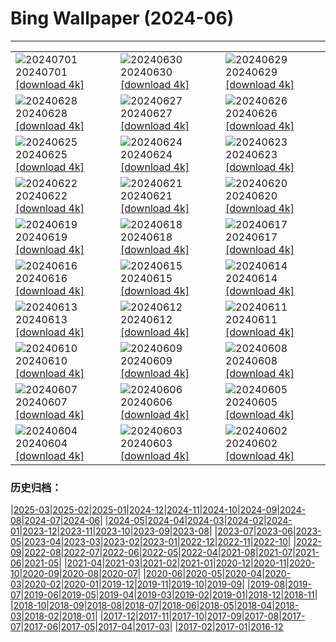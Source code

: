 # Bing Wallpaper (2024-06)
**************

<table><tr><td><img class="wallpaper" src="https://www.bing.com/th?id=OHR.HeidelbergCastle_DE-DE7111251205_1920x1080.jpg" alt="20240701"> 20240701 <a class="wallpaper_link" href="https://www.bing.com/th?id=OHR.HeidelbergCastle_DE-DE7111251205_UHD.jpg">[download 4k]</a></td><td><img class="wallpaper" src="https://www.bing.com/th?id=OHR.UbudBali_DE-DE9291119795_1920x1080.jpg" alt="20240630"> 20240630 <a class="wallpaper_link" href="https://www.bing.com/th?id=OHR.UbudBali_DE-DE9291119795_UHD.jpg">[download 4k]</a></td><td><img class="wallpaper" src="https://www.bing.com/th?id=OHR.TourCorsica_DE-DE8597193744_1920x1080.jpg" alt="20240629"> 20240629 <a class="wallpaper_link" href="https://www.bing.com/th?id=OHR.TourCorsica_DE-DE8597193744_UHD.jpg">[download 4k]</a></td></tr><tr><td><img class="wallpaper" src="https://www.bing.com/th?id=OHR.AllianzArena_DE-DE5063263728_1920x1080.jpg" alt="20240628"> 20240628 <a class="wallpaper_link" href="https://www.bing.com/th?id=OHR.AllianzArena_DE-DE5063263728_UHD.jpg">[download 4k]</a></td><td><img class="wallpaper" src="https://www.bing.com/th?id=OHR.FlorenceDuomo_DE-DE5707653753_1920x1080.jpg" alt="20240627"> 20240627 <a class="wallpaper_link" href="https://www.bing.com/th?id=OHR.FlorenceDuomo_DE-DE5707653753_UHD.jpg">[download 4k]</a></td><td><img class="wallpaper" src="https://www.bing.com/th?id=OHR.CardinalfishAnemone_DE-DE5420606353_1920x1080.jpg" alt="20240626"> 20240626 <a class="wallpaper_link" href="https://www.bing.com/th?id=OHR.CardinalfishAnemone_DE-DE5420606353_UHD.jpg">[download 4k]</a></td></tr><tr><td><img class="wallpaper" src="https://www.bing.com/th?id=OHR.FireWave_DE-DE5152137899_1920x1080.jpg" alt="20240625"> 20240625 <a class="wallpaper_link" href="https://www.bing.com/th?id=OHR.FireWave_DE-DE5152137899_UHD.jpg">[download 4k]</a></td><td><img class="wallpaper" src="https://www.bing.com/th?id=OHR.FloresIsland_DE-DE4765362804_1920x1080.jpg" alt="20240624"> 20240624 <a class="wallpaper_link" href="https://www.bing.com/th?id=OHR.FloresIsland_DE-DE4765362804_UHD.jpg">[download 4k]</a></td><td><img class="wallpaper" src="https://www.bing.com/th?id=OHR.DhakaBangladesh_DE-DE1601087316_1920x1080.jpg" alt="20240623"> 20240623 <a class="wallpaper_link" href="https://www.bing.com/th?id=OHR.DhakaBangladesh_DE-DE1601087316_UHD.jpg">[download 4k]</a></td></tr><tr><td><img class="wallpaper" src="https://www.bing.com/th?id=OHR.BrazilRainforest_DE-DE1305753130_1920x1080.jpg" alt="20240622"> 20240622 <a class="wallpaper_link" href="https://www.bing.com/th?id=OHR.BrazilRainforest_DE-DE1305753130_UHD.jpg">[download 4k]</a></td><td><img class="wallpaper" src="https://www.bing.com/th?id=OHR.LewaGiraffe_DE-DE0857828620_1920x1080.jpg" alt="20240621"> 20240621 <a class="wallpaper_link" href="https://www.bing.com/th?id=OHR.LewaGiraffe_DE-DE0857828620_UHD.jpg">[download 4k]</a></td><td><img class="wallpaper" src="https://www.bing.com/th?id=OHR.KokinoMacedonia_DE-DE0078075426_1920x1080.jpg" alt="20240620"> 20240620 <a class="wallpaper_link" href="https://www.bing.com/th?id=OHR.KokinoMacedonia_DE-DE0078075426_UHD.jpg">[download 4k]</a></td></tr><tr><td><img class="wallpaper" src="https://www.bing.com/th?id=OHR.CuxhavenTower_DE-DE4991048453_1920x1080.jpg" alt="20240619"> 20240619 <a class="wallpaper_link" href="https://www.bing.com/th?id=OHR.CuxhavenTower_DE-DE4991048453_UHD.jpg">[download 4k]</a></td><td><img class="wallpaper" src="https://www.bing.com/th?id=OHR.LupinIceland_DE-DE8795741566_1920x1080.jpg" alt="20240618"> 20240618 <a class="wallpaper_link" href="https://www.bing.com/th?id=OHR.LupinIceland_DE-DE8795741566_UHD.jpg">[download 4k]</a></td><td><img class="wallpaper" src="https://www.bing.com/th?id=OHR.HummingThistle_DE-DE7552143842_1920x1080.jpg" alt="20240617"> 20240617 <a class="wallpaper_link" href="https://www.bing.com/th?id=OHR.HummingThistle_DE-DE7552143842_UHD.jpg">[download 4k]</a></td></tr><tr><td><img class="wallpaper" src="https://www.bing.com/th?id=OHR.Ruinenberg_DE-DE5900996291_1920x1080.jpg" alt="20240616"> 20240616 <a class="wallpaper_link" href="https://www.bing.com/th?id=OHR.Ruinenberg_DE-DE5900996291_UHD.jpg">[download 4k]</a></td><td><img class="wallpaper" src="https://www.bing.com/th?id=OHR.NazareWave_DE-DE6510576584_1920x1080.jpg" alt="20240615"> 20240615 <a class="wallpaper_link" href="https://www.bing.com/th?id=OHR.NazareWave_DE-DE6510576584_UHD.jpg">[download 4k]</a></td><td><img class="wallpaper" src="https://www.bing.com/th?id=OHR.PeggysCove_DE-DE6175899520_1920x1080.jpg" alt="20240614"> 20240614 <a class="wallpaper_link" href="https://www.bing.com/th?id=OHR.PeggysCove_DE-DE6175899520_UHD.jpg">[download 4k]</a></td></tr><tr><td><img class="wallpaper" src="https://www.bing.com/th?id=OHR.RegistanUzbekistan_DE-DE0297910623_1920x1080.jpg" alt="20240613"> 20240613 <a class="wallpaper_link" href="https://www.bing.com/th?id=OHR.RegistanUzbekistan_DE-DE0297910623_UHD.jpg">[download 4k]</a></td><td><img class="wallpaper" src="https://www.bing.com/th?id=OHR.BigBendMilkyWay_DE-DE9932033977_1920x1080.jpg" alt="20240612"> 20240612 <a class="wallpaper_link" href="https://www.bing.com/th?id=OHR.BigBendMilkyWay_DE-DE9932033977_UHD.jpg">[download 4k]</a></td><td><img class="wallpaper" src="https://www.bing.com/th?id=OHR.GemsbokBotswana_DE-DE9586161509_1920x1080.jpg" alt="20240611"> 20240611 <a class="wallpaper_link" href="https://www.bing.com/th?id=OHR.GemsbokBotswana_DE-DE9586161509_UHD.jpg">[download 4k]</a></td></tr><tr><td><img class="wallpaper" src="https://www.bing.com/th?id=OHR.OsakaNight_DE-DE9198520321_1920x1080.jpg" alt="20240610"> 20240610 <a class="wallpaper_link" href="https://www.bing.com/th?id=OHR.OsakaNight_DE-DE9198520321_UHD.jpg">[download 4k]</a></td><td><img class="wallpaper" src="https://www.bing.com/th?id=OHR.KlosterKamp_DE-DE6407205141_1920x1080.jpg" alt="20240609"> 20240609 <a class="wallpaper_link" href="https://www.bing.com/th?id=OHR.KlosterKamp_DE-DE6407205141_UHD.jpg">[download 4k]</a></td><td><img class="wallpaper" src="https://www.bing.com/th?id=OHR.KillikRiverAlaska_DE-DE8386979162_1920x1080.jpg" alt="20240608"> 20240608 <a class="wallpaper_link" href="https://www.bing.com/th?id=OHR.KillikRiverAlaska_DE-DE8386979162_UHD.jpg">[download 4k]</a></td></tr><tr><td><img class="wallpaper" src="https://www.bing.com/th?id=OHR.HumpbackFamily_DE-DE8013802672_1920x1080.jpg" alt="20240607"> 20240607 <a class="wallpaper_link" href="https://www.bing.com/th?id=OHR.HumpbackFamily_DE-DE8013802672_UHD.jpg">[download 4k]</a></td><td><img class="wallpaper" src="https://www.bing.com/th?id=OHR.RossfeldRoad_DE-DE6613150514_1920x1080.jpg" alt="20240606"> 20240606 <a class="wallpaper_link" href="https://www.bing.com/th?id=OHR.RossfeldRoad_DE-DE6613150514_UHD.jpg">[download 4k]</a></td><td><img class="wallpaper" src="https://www.bing.com/th?id=OHR.MadagascarRiver_DE-DE7722316951_1920x1080.jpg" alt="20240605"> 20240605 <a class="wallpaper_link" href="https://www.bing.com/th?id=OHR.MadagascarRiver_DE-DE7722316951_UHD.jpg">[download 4k]</a></td></tr><tr><td><img class="wallpaper" src="https://www.bing.com/th?id=OHR.ChestnutBeeEater_DE-DE7400779777_1920x1080.jpg" alt="20240604"> 20240604 <a class="wallpaper_link" href="https://www.bing.com/th?id=OHR.ChestnutBeeEater_DE-DE7400779777_UHD.jpg">[download 4k]</a></td><td><img class="wallpaper" src="https://www.bing.com/th?id=OHR.CopenhagenBicycles_DE-DE6785283446_1920x1080.jpg" alt="20240603"> 20240603 <a class="wallpaper_link" href="https://www.bing.com/th?id=OHR.CopenhagenBicycles_DE-DE6785283446_UHD.jpg">[download 4k]</a></td><td><img class="wallpaper" src="https://www.bing.com/th?id=OHR.MenRuz_DE-DE4765276671_1920x1080.jpg" alt="20240602"> 20240602 <a class="wallpaper_link" href="https://www.bing.com/th?id=OHR.MenRuz_DE-DE4765276671_UHD.jpg">[download 4k]</a></td></tr></table>

### 历史归档：

|[2025-03](/../2025-03/2025-03.md)|[2025-02](/../2025-02/2025-02.md)|[2025-01](/../2025-01/2025-01.md)|[2024-12](/../2024-12/2024-12.md)|[2024-11](/../2024-11/2024-11.md)|[2024-10](/../2024-10/2024-10.md)|[2024-09](/../2024-09/2024-09.md)|[2024-08](/../2024-08/2024-08.md)|[2024-07](/../2024-07/2024-07.md)|[2024-06](/2024-06.md)|
|[2024-05](/../2024-05/2024-05.md)|[2024-04](/../2024-04/2024-04.md)|[2024-03](/../2024-03/2024-03.md)|[2024-02](/../2024-02/2024-02.md)|[2024-01](/../2024-01/2024-01.md)|[2023-12](/../2023-12/2023-12.md)|[2023-11](/../2023-11/2023-11.md)|[2023-10](/../2023-10/2023-10.md)|[2023-09](/../2023-09/2023-09.md)|[2023-08](/../2023-08/2023-08.md)|
|[2023-07](/../2023-07/2023-07.md)|[2023-06](/../2023-06/2023-06.md)|[2023-05](/../2023-05/2023-05.md)|[2023-04](/../2023-04/2023-04.md)|[2023-03](/../2023-03/2023-03.md)|[2023-02](/../2023-02/2023-02.md)|[2023-01](/../2023-01/2023-01.md)|[2022-12](/../2022-12/2022-12.md)|[2022-11](/../2022-11/2022-11.md)|[2022-10](/../2022-10/2022-10.md)|
|[2022-09](/../2022-09/2022-09.md)|[2022-08](/../2022-08/2022-08.md)|[2022-07](/../2022-07/2022-07.md)|[2022-06](/../2022-06/2022-06.md)|[2022-05](/../2022-05/2022-05.md)|[2022-04](/../2022-04/2022-04.md)|[2021-08](/../2021-08/2021-08.md)|[2021-07](/../2021-07/2021-07.md)|[2021-06](/../2021-06/2021-06.md)|[2021-05](/../2021-05/2021-05.md)|
|[2021-04](/../2021-04/2021-04.md)|[2021-03](/../2021-03/2021-03.md)|[2021-02](/../2021-02/2021-02.md)|[2021-01](/../2021-01/2021-01.md)|[2020-12](/../2020-12/2020-12.md)|[2020-11](/../2020-11/2020-11.md)|[2020-10](/../2020-10/2020-10.md)|[2020-09](/../2020-09/2020-09.md)|[2020-08](/../2020-08/2020-08.md)|[2020-07](/../2020-07/2020-07.md)|
|[2020-06](/../2020-06/2020-06.md)|[2020-05](/../2020-05/2020-05.md)|[2020-04](/../2020-04/2020-04.md)|[2020-03](/../2020-03/2020-03.md)|[2020-02](/../2020-02/2020-02.md)|[2020-01](/../2020-01/2020-01.md)|[2019-12](/../2019-12/2019-12.md)|[2019-11](/../2019-11/2019-11.md)|[2019-10](/../2019-10/2019-10.md)|[2019-09](/../2019-09/2019-09.md)|
|[2019-08](/../2019-08/2019-08.md)|[2019-07](/../2019-07/2019-07.md)|[2019-06](/../2019-06/2019-06.md)|[2019-05](/../2019-05/2019-05.md)|[2019-04](/../2019-04/2019-04.md)|[2019-03](/../2019-03/2019-03.md)|[2019-02](/../2019-02/2019-02.md)|[2019-01](/../2019-01/2019-01.md)|[2018-12](/../2018-12/2018-12.md)|[2018-11](/../2018-11/2018-11.md)|
|[2018-10](/../2018-10/2018-10.md)|[2018-09](/../2018-09/2018-09.md)|[2018-08](/../2018-08/2018-08.md)|[2018-07](/../2018-07/2018-07.md)|[2018-06](/../2018-06/2018-06.md)|[2018-05](/../2018-05/2018-05.md)|[2018-04](/../2018-04/2018-04.md)|[2018-03](/../2018-03/2018-03.md)|[2018-02](/../2018-02/2018-02.md)|[2018-01](/../2018-01/2018-01.md)|
|[2017-12](/../2017-12/2017-12.md)|[2017-11](/../2017-11/2017-11.md)|[2017-10](/../2017-10/2017-10.md)|[2017-09](/../2017-09/2017-09.md)|[2017-08](/../2017-08/2017-08.md)|[2017-07](/../2017-07/2017-07.md)|[2017-06](/../2017-06/2017-06.md)|[2017-05](/../2017-05/2017-05.md)|[2017-04](/../2017-04/2017-04.md)|[2017-03](/../2017-03/2017-03.md)|
|[2017-02](/../2017-02/2017-02.md)|[2017-01](/../2017-01/2017-01.md)|[2016-12](/../2016-12/2016-12.md)